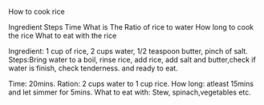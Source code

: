 How to cook rice

Ingredient
Steps
Time
What is The Ratio of rice to water
How long to cook the rice
What to eat with the rice

Ingredient: 1 cup of rice, 2 cups water, 1/2 teaspoon butter, pinch of salt.
Steps:Bring water to a boil, rinse rice, add rice, add salt and butter,check if water is finish, check tenderness. and ready to eat.

Time: 20mins. 
Ration: 2 cups water to 1 cup rice.
How long: atleast 15mins and let simmer for 5mins.
What to eat with: Stew, spinach,vegetables etc.
